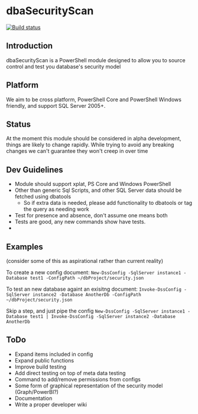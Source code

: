 # dbaSecurityScan

[![Build status](https://ci.appveyor.com/api/projects/status/74nvvgd7yqxb7l70?svg=true)](https://ci.appveyor.com/project/Stuart-Moore/dbasecurityscan)

## Introduction

dbaSecurityScan is a PowerShell module designed to allow you to source control and test you database's security model

## Platform

We aim to be cross platform, PowerShell Core and PowerShell Windows friendly, and support SQL Server 2005+.

## Status

At the moment this module should be considered in alpha development, things are likely to change rapidly. While trying to avoid any breaking changes we can't guarantee they won't creep in over time

## Dev Guidelines

- Module should support xplat, PS Core and Windows PowerShell
- Other than generic Sql Scripts, and other SQL Server data should be fetched using dbatools
    - So if extra data is needed, please add functionality to dbatools or tag the query as needing work
- Test for presence and absence, don't assume one means both
- Tests are good, any new commands show have tests.
-

## Examples
(consider some of this as aspirational rather than current reality)

To create a new config document:
`New-DssConfig -SqlServer instance1 -Database test1 -ConfigPath ~/dbProject/security.json`

To test an new database againt an exisitng document:
`Invoke-DssConfig -SqlServer instance2 -Database AnotherDb -ConfigPath ~/dbProject/security.json`

Skip a step, and just pipe the config
`New-DssConfig -SqlServer instance1 -Database test1 | Invoke-DssConfig -SqlServer instance2 -Database AnotherDb` 

## ToDo

- Expand items included in config
- Expand public functions
- Improve build testing
- Add direct testing on top of meta data testing
- Command to add/remove permissions from configs
- Some form of graphical representation of the security model (Graph/PowerBI?)
- Documentation
- Write a proper developer wiki

